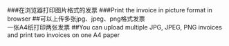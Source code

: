 ###在浏览器打印图片格式的发票
###Print the invoice in picture format in browser
##可以上传多张jpg、jpeg、png格式发票 <br>一张A4纸打印两张发票
##You can upload multiple JPG, JPEG, PNG invoices and print two invoices on one A4 paper

 
